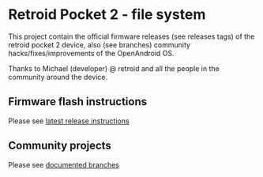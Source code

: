 # Retroid Pocket 2 - file system

This project contain the official firmware releases (see releases tags) of the retroid pocket 2 device, also (see branches) community hacks/fixes/improvements of the OpenAndroid OS.

Thanks to Michael (developer) @ retroid and all the people in the community around the device.


## Firmware flash instructions
Please see [latest release instructions](https://github.com/DFOXpro/rp2-fs/blob/2020-8-19/firmware/Retroid2ReflashGuide.pdf)

## Community projects
Please see [documented branches](https://github.com/DFOXpro/rp2-fs/branches)
